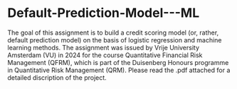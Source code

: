 # Default-Prediction-Model---ML
The goal of this assignment is to build a credit scoring model (or, rather, default prediction model) on the basis of logistic regression and machine learning methods.
The assignment was issued by Vrije University Amsterdam (VU) in 2024 for the course Quantitative Financial Risk Management (QFRM), which is part of the Duisenberg Honours programme in Quantitative Risk Management (QRM). Please read the .pdf attached for a detailed discription of the project.
